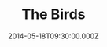 ---
title: "The Birds"
image: "https://i.imgur.com/MuLYIpM.jpg"
date: "2014-05-18T09:30:00.000Z"
video:
  type: "vimeo"
  id: 95758678
speaker:
  name: "Bart Wilkins"
  permalink: "bart-wilkins"
series: "noah"
---